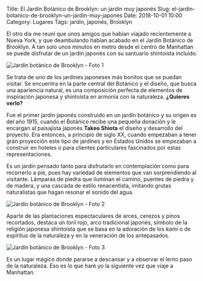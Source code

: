 Title: El Jardín Botánico de Brooklyn: un jardín muy japonés
Slug: el-jardin-botanico-de-brooklyn-un-jardin-muy-japones
Date: 2018-10-01 10:00
Category: Lugares
Tags: jardín, japonés, Brooklyn



El otro día me reuní que unos amigos que habían viajado recientemente a Nueva York, y que deambulando habían acabado en el Jardín Botánico de Brooklyn. A tan solo unos minutos en metro desde el centro de Manhattan se puede disfrutar de un jardín japonés con su santuario shintoista incluido.

![Jardín botánico de Brooklyn - Foto 1]({static}/images/jardin_botanico_brooklyn_01.jpg)

Se trata de uno de los jardines japoneses más bonitos que se puedan visitar. Se encuentra en la parte central del Botánico y el diseño, que busca una apariencia natural, es una composición perfecta de elementos de inspiración japonesa y shintoísta en armonía con la naturaleza. **¿Quieres verlo?**

Fue el primer jardín japonés construido en un jardín botánico y su origen es del año 1915, cuando el Botánico recibe una pequeña donación y le encargan al paisajista japonés **Takeo Shiota** el diseño y desarrollo del proyecto. Era entonces, a principio de siglo XX, cuando empezaban a tener gran proyección este tipo de jardines y en Estados Unidos se empezaban a construir en hoteles o para clientes particulares fascinados por estas representaciones.

Es un jardín pensado tanto para disfrutarlo en contemplación como para recorrerlo a pie, pues hay variedad de elementos que van sorprendiendo al visitante. Lámparas de piedra que iluminan el camino, puentes de piedra y de madera, y una cascada de estilo renacentista, imitando grutas naturalistas que hagan resonar el sonido del agua.

![Jardín botánico de Brooklyn - Foto 2]({static}/images/jardin_botanico_brooklyn_02.jpg)

Aparte de las plantaciones espectaculares de arces, cerezos y pinos recortados, destaca un *torii* rojo, arco tradicional japonés, símbolo de la religión japonesa shintoísta que se basa en la adoración de los *kami* o de espíritus de la naturaleza y en la veneración de los antepasados.

![Jardín botánico de Brooklyn - Foto 3]({static}/images/jardin_botanico_brooklyn_03.jpg)

Es un lugar mágico donde pararse a descansar y a observar el lento paso de la naturaleza. Eso es lo que haré yo la siguiente vez que viaje a Manhattan.
